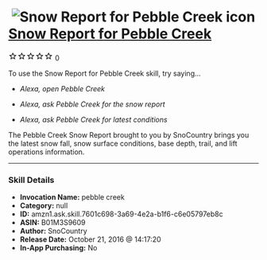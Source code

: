 # &nbsp;<img src="skill_icon" alt="Snow Report for Pebble Creek icon" width="36"> [Snow Report for Pebble Creek](http://alexa.amazon.com/#skills/amzn1.ask.skill.7601c698-3a69-4e2a-b1f6-c6e05797eb8c)
![0 stars](../../images/ic_star_border_black_18dp_1x.png)![0 stars](../../images/ic_star_border_black_18dp_1x.png)![0 stars](../../images/ic_star_border_black_18dp_1x.png)![0 stars](../../images/ic_star_border_black_18dp_1x.png)![0 stars](../../images/ic_star_border_black_18dp_1x.png) 0

To use the Snow Report for Pebble Creek skill, try saying...

* *Alexa, open Pebble Creek*

* *Alexa, ask Pebble Creek for the snow report*

* *Alexa, ask Pebble Creek for latest conditions*

The Pebble Creek Snow Report brought to you by SnoCountry brings you the latest snow fall, snow surface conditions,  base depth, trail, and lift operations information.

***

### Skill Details

* **Invocation Name:** pebble creek
* **Category:** null
* **ID:** amzn1.ask.skill.7601c698-3a69-4e2a-b1f6-c6e05797eb8c
* **ASIN:** B01M3S9609
* **Author:** SnoCountry
* **Release Date:** October 21, 2016 @ 14:17:20
* **In-App Purchasing:** No
